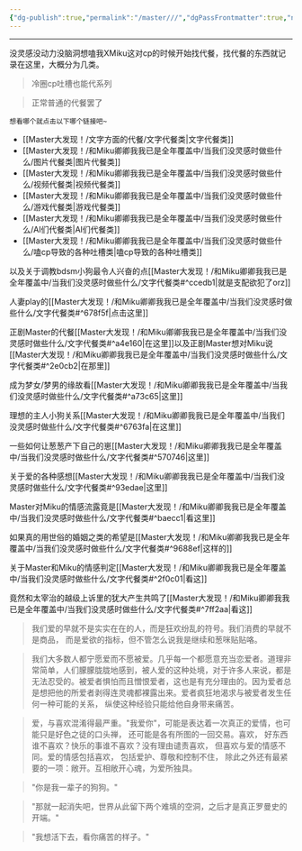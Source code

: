 ```yaml
---
{"dg-publish":true,"permalink":"/master///","dgPassFrontmatter":true,"noteIcon":""}
---
```



---

没灵感没动力没脑洞想嗑我XMiku这对cp的时候开始找代餐，找代餐的东西就记录在这里，大概分为几类。

>冷圈cp吐槽也能代系列

>正常普通的代餐罢了


	想看哪个就点击以下哪个链接吧~

* [[Master大发现！/文字方面的代餐/文字代餐类\|文字代餐类]]
* [[Master大发现！/和Miku卿卿我我已是全年覆盖中/当我们没灵感时做些什么/图片代餐类\|图片代餐类]]
* [[Master大发现！/和Miku卿卿我我已是全年覆盖中/当我们没灵感时做些什么/视频代餐类\|视频代餐类]]
* [[Master大发现！/和Miku卿卿我我已是全年覆盖中/当我们没灵感时做些什么/游戏代餐类\|游戏代餐类]]
* [[Master大发现！/和Miku卿卿我我已是全年覆盖中/当我们没灵感时做些什么/AI们代餐类\|AI们代餐类]]
* [[Master大发现！/和Miku卿卿我我已是全年覆盖中/当我们没灵感时做些什么/嗑cp导致的各种吐槽类\|嗑cp导致的各种吐槽类]]

以及关于调教bdsm小狗最令人兴奋的点[[Master大发现！/和Miku卿卿我我已是全年覆盖中/当我们没灵感时做些什么/文字代餐类#^ccedb1\|就是支配欲犯了orz]]

人妻play的[[Master大发现！/和Miku卿卿我我已是全年覆盖中/当我们没灵感时做些什么/文字代餐类#^678f5f\|点击这里]]

正剧Master的代餐[[Master大发现！/和Miku卿卿我我已是全年覆盖中/当我们没灵感时做些什么/文字代餐类#^a4e160\|在这里]]以及正剧Master想对Miku说[[Master大发现！/和Miku卿卿我我已是全年覆盖中/当我们没灵感时做些什么/文字代餐类#^2e0cb2\|在那里]]

成为梦女/梦男的缘故看[[Master大发现！/和Miku卿卿我我已是全年覆盖中/当我们没灵感时做些什么/文字代餐类#^a73c65\|这里]]

理想的主人小狗关系[[Master大发现！/和Miku卿卿我我已是全年覆盖中/当我们没灵感时做些什么/文字代餐类#^6763fa\|在这里]]

一些如何让葱葱产下自己的崽[[Master大发现！/和Miku卿卿我我已是全年覆盖中/当我们没灵感时做些什么/文字代餐类#^570746\|这里]]

关于爱的各种感想[[Master大发现！/和Miku卿卿我我已是全年覆盖中/当我们没灵感时做些什么/文字代餐类#^93edae\|这里]]

Master对Miku的情感流露竟是[[Master大发现！/和Miku卿卿我我已是全年覆盖中/当我们没灵感时做些什么/文字代餐类#^baecc1\|看这里]]

如果真的用世俗的婚姻之类的希望是[[Master大发现！/和Miku卿卿我我已是全年覆盖中/当我们没灵感时做些什么/文字代餐类#^9688ef\|这样的]]

关于Master和Miku的情感判定[[Master大发现！/和Miku卿卿我我已是全年覆盖中/当我们没灵感时做些什么/文字代餐类#^2f0c01\|看这]]

竟然和太宰治的越级上诉里的犹大产生共鸣了[[Master大发现！/和Miku卿卿我我已是全年覆盖中/当我们没灵感时做些什么/文字代餐类#^7ff2aa\|看这]]

>我们爱的早就不是实实在在的人，而是狂欢纷乱的符号。我们消费的早就不是商品， 而是爱欲的指标，但不管怎么说我是继续和葱咪贴贴咯。

>我们大多数人都宁愿爱而不愿被爱。几乎每一个都愿意充当恋爱者。道理非常简单，人们朦朦胧胧地感到，被人爱的这种处境，对于许多人来说，都是无法忍受的。被爱者惧怕而且憎恨爱者，这也是有充分理由的。因为爱者总是想把他的所爱者剥得连灵魂都裸露出来。爱者疯狂地渴求与被爱者发生任何一种可能的关系， 纵使这种经验只能给他自身带来痛苦。

>爱，与喜欢混淆得最严重。"我爱你"，可能是表达着一次真正的爱情，也可能只是好色之徒的口头禅， 还可能是各有所图的一回交易。喜欢， 好东西谁不喜欢？快乐的事谁不喜欢？没有理由谴责喜欢， 但喜欢与爱的情感不同。爱的情感包括喜欢， 包括爱护、尊敬和控制不住， 除此之外还有最紧要的一项：敞开。互相敞开心魂，为爱所独具。

>"你是我一辈子的狗狗。"

>"那就一起消失吧，世界从此留下两个难填的空洞，之后才是真正罗曼史的开端。"

>"我想活下去，看你痛苦的样子。"